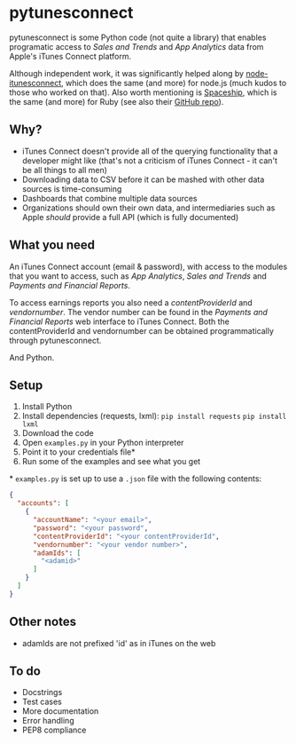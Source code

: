 # pytunesconnect

pytunesconnect is some Python code (not quite a library) that enables programatic access to *Sales and Trends* and *App Analytics* data from Apple's iTunes Connect platform.

Although independent work, it was significantly helped along by [node-itunesconnect](https://github.com/stoprocent/node-itunesconnect), which does the same (and more) for node.js (much kudos to those who worked on that). Also worth mentioning is [Spaceship](https://spaceship.airforce/), which is the same (and more) for Ruby (see also their [GitHub repo](https://github.com/fastlane/fastlane/tree/master/spaceship)).
## Why?

* iTunes Connect doesn't provide all of the querying functionality that a developer might like (that's not a criticism of iTunes Connect - it can't be all things to all men)
* Downloading data to CSV before it can be mashed with other data sources is time-consuming
* Dashboards that combine multiple data sources
* Organizations should own their own data, and intermediaries such as Apple *should* provide a full API (which is fully documented)

## What you need

An iTunes Connect account (email & password), with access to the modules that you want to access, such as *App Analytics*, *Sales and Trends* and *Payments and Financial Reports*.

To access earnings reports you also need a *contentProviderId* and *vendornumber*. The vendor number can be found in the *Payments and Financial Reports* web interface to iTunes Connect. Both the contentProviderId and vendornumber can be obtained programmatically through pytunesconnect.

And Python.

## Setup

1. Install Python
2. Install dependencies (requests, lxml):
   ```pip install requests```
   ```pip install lxml```
3. Download the code
4. Open `examples.py` in your Python interpreter
5. Point it to your credentials file*
6. Run some of the examples and see what you get

\* `examples.py` is set up to use a `.json` file with the following contents:

```json
{
  "accounts": [
    {
      "accountName": "<your email>",
      "password": "<your password",
      "contentProviderId": "<your contentProviderId",
      "vendornumber": "<your vendor number>",
      "adamIds": [
        "<adamid>"
      ]
    }
  ]
}
```




## Other notes

- adamIds are not prefixed 'id' as in iTunes on the web

## To do

* Docstrings
* Test cases
* More documentation
* Error handling
* PEP8 compliance